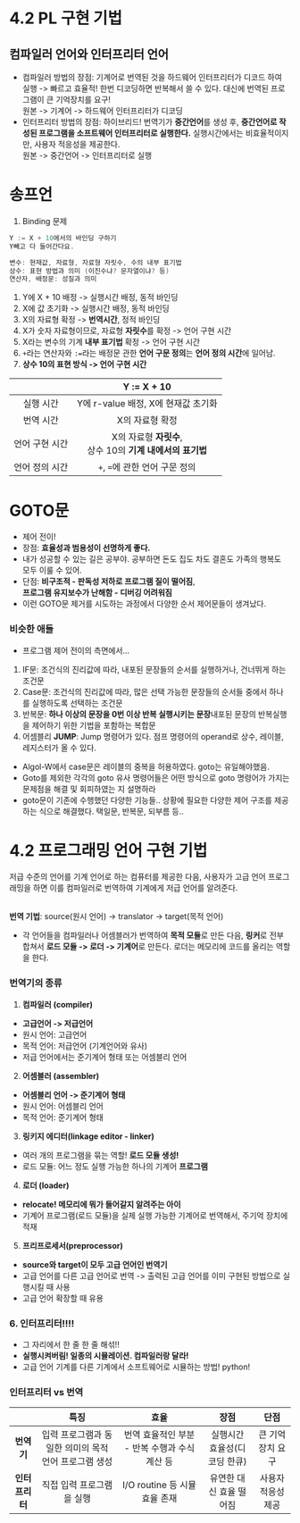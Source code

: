 # 4.2 PL 구현 기법
## 컴파일러 언어와 인터프리터 언어
- 컴파일러 방법의 장점: 기계어로 번역된 것을 하드웨어 인터프리터가 디코드 하여 실행
-> 빠르고 효율적! 한번 디코딩하면 반복해서 쓸 수 있다. 대신에 번역된 프로그램이 큰 기억장치를 요구! <br> 원본 -> 기계어 -> 하드웨어 인터프리터가 디코딩
- 인터프리터 방법의 장점: 하이브리드! 번역기가 **중간언어**를 생성 후, **중간언어로 작성된 프로그램을 소프트웨어 인터프리터로 실행한다.** 실행시간에서는 비효율적이지만, 사용자 적응성을 제공한다. <br>
원본 -> 중간언어 -> 인터프리터로 실행

# 송프언

1. Binding 문제
```c++
Y := X + 10에서의 바인딩 구하기
Y빼고 다 들어간다요.

변수: 현재값, 자료형, 자료형 자릿수, 수의 내부 표기법
상수: 표현 방법과 의미 (이진수냐? 문자열이냐? 등)
연산자, 배정문: 성질과 의미
```

1. Y에 X + 10 배정 -> 실행시간 배정, 동적 바인딩
2. X에 값 초기화 -> 실행시간 배정, 동적 바인딩
3. X의 자료형 확정 -> **번역시간**, 정적 바인딩
4. X가 숫자 자료형이므로, 자료형 **자릿수**를 확정 -> 언어 구현 시간
5. X라는 변수의 기계 **내부 표기법** 확정 -> 언어 구현 시간
6. `+`라는 연산자와 `:=`라는 배정문 관한 **언어 구문 정의**는 **언어 정의 시간**에 일어남. 
7. **상수 10의 표현 방식 -> 언어 구현 시간** 

||Y := X + 10|
|:----:|:----:|
|실행 시간|Y에 r-value 배정, X에 현재값 초기화|
|번역 시간|X의 자료형 확정|
|언어 구현 시간|X의 자료형 **자릿수**,<br> 상수 10의 **기계 내에서의 표기법**|
|언어 정의 시간|`+`, `=`에 관한 언어 구문 정의|


# GOTO문
- 제어 전이!
- 장점: **효율성과 범용성이 선명하게 좋다.**
- 내가 성공할 수 있는 길은 공부야. 공부하면 돈도 집도 차도 결혼도 가족의 행복도 모두 이룰 수 있어.
- 단점: **비구조적 - 판독성 저하로 프로그램 질이 떨어짐**, <br> **프로그램 유지보수가 난해함 - 디버깅 어려워짐**
- 이런 GOTO문 제거를 시도하는 과정에서 다양한 순서 제어문들이 생겨났다. 

### 비슷한 애들
- 프로그램 제어 전이의 측면에서...
1. IF문: 조건식의 진리값에 따라, 내포된 문장들의 순서를 실행하거나, 건너뛰게 하는 조건문
2. Case문: 조건식의 진리값에 따라, 많은 선택 가능한 문장들의 순서들 중에서 하나를 실행하도록 선택하는 조건문
3. 반복문: **하나 이상의 문장을 0번 이상 반복 실행시키는 문장**내포된 문장의 반복실행을 제어하기 위한 기법을 포함하는 복합문
4. 어셈블리 **JUMP**: Jump 명령어가 있다. 점프 명령어의 operand로 상수, 레이블, 레지스터가 올 수 있다.
- Algol-W에서 case문은 레이블의 중복을 허용하였다. goto는 유일해야했음.
- Goto를 제외한 각각의 goto 유사 명령어들은 어떤 방식으로 goto 명령어가 가지는 문제점을 해결 및 회피하였는 지 설명하라
- goto문이 기존에 수행했던 다양한 기능들.. 상황에 필요한 다양한 제어 구조를 제공하는 식으로 해결했다. 택일문, 반복문, 되부름 등.. 

# 4.2 프로그래밍 언어 구현 기법
저급 수준의 언어를 기계 언어로 하는 컴퓨터를 제공한 다음, 사용자가 고급 언어 프로그래밍을 하면 이를 컴파일러로 번역하여 기계에게 저급 언어를 알려준다. <br> <br>

**번역 기법**: source(원시 언어) -> translator -> target(목적 언어)
- 각 언어들을 컴파일러나 어셈블러가 번역하여 **목적 모듈**로 만든 다음, **링커**로 전부 합쳐서 **로드 모듈 -> 로더 -> 기계어**로 만든다. 로더는 메모리에 코드를 올리는 역할을 한다.

### 번역기의 종류
1. **컴파일러 (compiler)**
- **고급언어 -> 저급언어**
- 원시 언어: 고급언어
- 목적 언어: 저급언어 (기계언어와 유사)
- 저급 언어에서는 준기계어 형태 또는 어셈블리 언어

2. **어셈블러 (assembler)**
- **어셈블리 언어 -> 준기계어 형태**
- 원시 언어: 어셈블리 언어
- 목적 언어: 준기계어 형태

3. **링키지 에디터(linkage editor - linker)**
- 여러 개의 프로그램을 묶는 역할! **로드 모듈 생성!**
- 로드 모듈: 어느 정도 실행 가능한 하나의 기계어 **프로그램**

4. **로더 (loader)**
- **relocate! 메모리에 뭐가 들어갈지 알려주는 아이**
- 기계어 프로그램(로드 모듈)을 실제 실행 가능한 기계어로 번역해서, 주기억 장치에 적재

5. **프리프로세서(preprocessor)**
- **source와 target이 모두 고급 언어인 번역기**
- 고급 언어를 다른 고급 언어로 번역 ->  출력된 고급 언어를 이미 구현된 방법으로 실행시킬 때 사용
- 고급 언어 확장할 때 유용

### 6. **인터프리터!!!!**
- 그 자리에서 한 줄 한 줄 해섞!!
- **실행시켜버림! 일종의 시뮬레이션. 컴파일러랑 달라!**
- 고급 언어 기계를 다른 기계에서 소프트웨어로 시뮬하는 방법! python!


### 인터프리터 vs 번역

||특징|효율|장점|단점|
|:----:|:----:|:----:|:----:|:----:|
|**번역기**|입력 프로그램과 동일한 의미의 목적 언어 프로그램 생성|번역 효율적인 부분 - 반복 수행과 수식 계산 등|실행시간 효율성(디코딩 한큐)|큰 기억장치 요구|
|**인터프리터**|직접 입력 프로그램을 실행|I/O routine 등 시뮬 효율 존재|유연한 대신 효율 떨어짐|사용자 적응성 제공|
